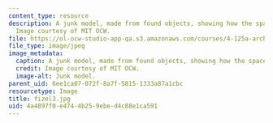 ```yaml
---
content_type: resource
description: A junk model, made from found objects, showing how the space might work.
  Image courtesy of MIT OCW.
file: https://ol-ocw-studio-app-qa.s3.amazonaws.com/courses/4-125a-architecture-studio-building-in-landscapes-fall-2005/4a4897f0e4744b259ebed4c88e1ca591_fizel3.jpg
file_type: image/jpeg
image_metadata:
  caption: A junk model, made from found objects, showing how the space might work.
  credit: Image courtesy of MIT OCW.
  image-alt: Junk model.
parent_uid: 6ee1ca07-072f-8a7f-5815-1333a87a1cbc
resourcetype: Image
title: fizel3.jpg
uid: 4a4897f0-e474-4b25-9ebe-d4c88e1ca591
---
```

